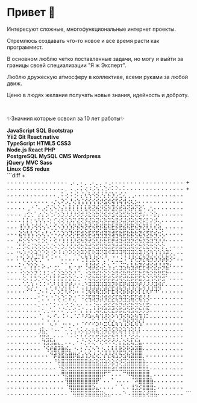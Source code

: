 <h1>Привет 👋</h1>
<p>Интересуют сложные, многофункциональные интернет проекты.</p>
<p>Стремлюсь создавать что-то новое и все время расти как программист.</p>
<p>В основном люблю четко поставленные задачи, но могу и выйти за границы своей специализации "Я ж Эксперт".</p>
<p>Люблю дружескую атмосферу в коллективе, всеми руками за любой движ.</p>
<p>Ценю в людях желание получать новые знания, идейность и доброту.</p>
<br />
<p>✨Значния которые освоил за 10 лет работы✨</p>
<b>JavaScript</b>
<b>SQL</b>
<b>Bootstrap</b>
<br />
<b>Yii2</b>
<b>Git</b>
<b>React native</b>
<br />
<b>TypeScript</b>
<b>HTML5</b>
<b>CSS3</b>
<br />
<b>Node.js</b>
<b>React</b>
<b>PHP</b>
<br />
<b>PostgreSQL</b>
<b>MySQL</b>
<b>CMS Wordpress</b>
<br />
<b>jQuery</b>
<b>MVC</b>
<b>Sass</b>
<br />
<b>Linux</b>
<b>CSS</b>
<b>redux</b>
<br />
```diff
+ ⠄⠄⠄⠄⠄⠄⠄⠄⠄⠄⠄⠄⠄⠄⠄⠄⢀⠄⡀⠄⡀⢀⠄⡀⡀⠠⢀⠄⠄⠄⠄⠄⠄⠄⠄⠄⠄⠄⠄⠄⠄⠄⠄⠄⠄⠄
+ ⠄⠄⠄⠄⠄⠄⠄⠄⠄⠄⠄⠄⠄⠄⠄⡀⠠⢀⠄⡅⢔⠰⡨⢢⢡⢑⠔⠅⠕⠄⠅⠄⠄⠄⠄⠄⠄⠄⠄⠄⠄⠄⠄⠄⠄⠄
+ ⠄⠄⠄⠄⠄⠄⠄⠄⠄⠄⠄⠄⠄⡀⠅⢔⠨⢐⠅⡌⢆⢣⠪⡪⡘⡌⡮⡱⡡⣊⢌⢀⢀⠄⠄⠄⠄⠄⠄⠄⠄⠄⠄⠄⠄⠄
⠄⠄⠄⠄⠄⠄⠄⠄⠄⠄⠄⠠⡐⢄⠕⡡⡘⢔⢱⢨⢪⢪⢪⢪⡺⣪⢞⢮⢫⢮⢺⢔⢆⡢⠄⠄⠄⠄⠄⠄⠄⠄⠄⠄⠄⠄
⠄⠄⠄⠄⠄⢀⠐⠈⠄⡠⡊⢌⠢⡑⡌⡆⡇⡇⡇⡇⣇⢗⣝⢮⡺⣪⡳⣹⡪⣞⢵⢝⡵⡝⣕⠡⢀⢂⠄⠄⠄⠄⠄⠄⠄⠄
⠄⠄⠄⠄⢠⢊⢂⠁⡔⡌⡢⢑⠌⡢⡱⡸⡸⡸⡪⡺⡸⣕⢵⡳⣝⢮⡺⣪⢞⣵⣫⡳⣕⢯⡺⡬⠄⠕⡕⡄⠄⠄⠄⠄⠄⠄
⠄⠄⠄⠄⡇⡇⡂⢢⢣⢣⠨⡂⡊⢔⢕⢱⡱⡝⣜⢝⡺⣜⡵⣝⢮⡳⡽⣵⣻⡺⣼⡺⡵⣳⢝⡮⡃⡕⡺⢄⠄⠄⠄⠄⠄⠄
⠄⠄⠄⢸⡱⡱⡨⢪⢪⢢⠡⢂⢊⠢⡱⡱⡱⡝⡮⡳⣝⢞⢮⢗⡯⣯⢯⣗⡯⣟⣮⢯⣟⢮⡳⣝⢇⢇⢎⢵⡀⠄⠄⠄⠄⠄
⠄⠄⠄⣕⢵⢣⢣⢑⢅⢆⢃⠢⠡⡡⡱⡱⡹⡪⡯⣺⢕⡯⣫⢯⢾⢽⢽⣺⢯⣗⡯⣗⣗⢗⣝⢮⡫⣏⢮⢒⢅⠄⠄⠄⠄⠄
⠄⠄⢀⠮⡪⢪⠪⠢⡃⡪⡂⠅⢕⠰⢱⢸⢸⡱⣝⢮⡳⡽⣪⢏⡯⡯⣟⡾⣽⣺⢽⣳⡳⣝⢮⡳⣫⣳⢳⡱⡱⠄⠄⠄⠄⠄
⠄⠄⢀⡃⡫⢔⢨⢕⢕⢔⢌⢌⠢⡑⡱⡘⢜⢜⢮⡳⣝⣞⢵⣫⢿⢽⣺⡽⡾⣾⢽⣳⢯⢮⡳⣝⣕⢗⢵⡑⡕⡀⠄⠄⠄⠄
⠄⠄⠐⠢⡱⡐⢕⢵⣑⡑⢕⢐⠕⠸⠰⡑⠕⢕⢕⠽⡕⣏⢗⢽⢝⢽⠺⠽⠽⢽⢻⢽⢽⢵⢽⡸⣪⢳⢱⢱⡱⡽⡡⡀⠄⠄
⠄⠄⠨⠈⢆⢊⢎⢖⢂⠃⠡⠐⠈⠈⠄⠄⠄⠄⠄⢑⢹⢘⣜⢕⠑⡈⠄⡈⣈⣐⠨⠘⡜⢕⡳⣝⢮⡳⡱⡱⡵⡯⡪⠂⠄⠄
⠄⠄⠄⠅⢂⠑⡕⡕⠄⡢⢀⠄⠠⠄⠁⠁⡌⠠⢠⠄⠸⣸⣺⡪⣐⠅⢢⢈⠄⢬⢍⣆⢧⣳⡽⡮⣺⡪⡺⣘⢼⣝⠆⠄⠄⠄
⠄⠄⠄⠨⡢⡢⡣⡳⢑⢰⢐⠠⡊⡪⣢⡣⡪⡰⠑⡀⠨⣪⢷⣝⡮⡫⡪⣪⢾⢝⣯⢾⣝⣗⡯⣟⢮⡪⡯⡷⣗⡯⠄⠄⠄⠄
⠄⠄⠄⠄⢕⠄⡇⡣⡑⠔⢅⠇⡇⡏⡖⡕⡕⣌⢂⠂⠌⢮⢷⡳⡯⡯⡾⡵⣫⢯⢞⣗⡷⡯⣯⡳⣱⢱⢝⡽⣺⠁⠄⠄⠄⠄
⠄⠄⠄⠄⠡⡡⢱⢐⠨⠨⠐⡡⢃⢇⢇⡏⡞⡔⡐⠠⢑⢽⢽⢽⢽⢽⢽⣝⢗⡯⣟⢾⢽⢝⡞⣜⢜⢜⣽⣺⠎⠄⠄⠄⠄⠄
⠄⠄⠄⠄⠄⠊⠃⠂⡐⠄⠅⡐⡈⡢⡃⢇⠕⡢⠄⠨⢘⢮⢯⢯⣳⡫⡗⣗⢽⢝⡮⡯⡮⡣⡏⣎⢎⠞⠺⠊⠄⠄⠄⠄⠄⠄
⠄⠄⠄⠄⠄⠄⠄⠄⠂⡁⢂⠐⡈⡢⢑⠅⡕⡐⠈⠨⡨⢯⣻⢽⣺⢺⡺⡪⣏⢷⢽⢕⣯⡫⣞⢜⢜⠄⠄⠄⠄⠄⠄⠄⠄⠄
⠄⠄⠄⠄⠄⠄⠄⠄⡁⠄⠄⠂⡂⠌⠄⢕⢐⠌⢄⠄⠨⠨⢘⢥⢅⡵⣝⣝⢮⡳⡽⣝⡮⣺⢪⢎⣗⠄⠄⠄⠄⠄⠄⠄⠄⠄
⠄⠄⠄⠄⠄⠄⠄⠄⠄⢂⢀⠡⠄⠌⠌⢂⢂⠪⠐⡌⢰⢰⢘⢼⢝⣞⢞⣞⡵⡯⣞⢵⣫⢮⡳⡣⡳⠄⠄⠄⠄⠄⠄⠄⠄⠄
⠄⠄⠄⠄⠄⠄⠄⠄⠈⡀⠐⠄⠊⠄⠨⠐⠠⠈⠌⠘⠜⠵⡢⢳⢹⢜⢕⠕⠱⡹⡪⡳⣕⣳⢹⡸⠅⠄⠄⠄⠄⠄⠄⠄⠄⠄
⠄⠄⠄⠄⠄⠄⠄⠄⠄⠄⠈⢄⠡⠁⠠⠄⠄⡀⠄⠐⠔⠔⠔⡢⠦⣒⢎⣎⢦⢢⢩⡫⣎⢮⢣⠃⠄⠄⠄⠄⠄⠄⠄⠄⠄⠄
⠄⠄⠄⠄⠄⠄⠄⠄⢰⣇⠄⠐⠠⠄⠁⠄⠡⢀⢂⢅⢔⢄⣆⣆⢕⢵⡹⣪⡳⣕⢵⢱⢕⢇⡇⠄⠄⠄⠄⠄⠄⠄⠄⠄⠄⠄
⠄⠄⠄⠄⠄⠄⠄⠄⠱⡿⣵⣀⠄⠄⠄⠈⠨⠨⡂⢇⢎⢕⢎⢞⡽⡵⣝⢮⢺⢸⠸⡘⣜⢼⠄⠄⠄⠄⠄⠄⠄⠄⠄⠄⠄⠄
⠄⠄⠄⠄⠄⠄⠄⠄⠄⢹⣺⣳⣧⣄⡀⠄⠄⡀⠂⠌⡂⠕⢌⠊⢎⠪⠪⠪⡊⡆⣕⣕⢧⣓⣧⠄⠄⠄⠄⠄⠄⠄⠄⠄⠄⠄
⠄⠄⠄⠄⠄⠄⠄⠄⠄⠈⢪⢞⣾⡽⣷⣮⡄⠐⠄⡂⠌⢌⠢⢑⢐⢄⢅⢇⢇⣗⣕⢗⡵⣽⣿⠄⠄⠄⠄⠄⠄⠄⠄⠄⠄⠄
⠄⠄⠄⠄⠄⠄⠄⠄⠄⠄⠄⠙⡾⣽⣯⣷⣿⡿⣮⣰⢱⡱⣜⢔⡑⡜⣜⢮⣣⡳⣪⢷⣽⣿⣿⡀⠄⠄⠄⠄⠄⠄⠄⠄⠄⠄
⠄⠄⠄⠄⠄⠄⠄⠄⠄⠄⠄⠄⠘⡷⣿⣽⣿⣿⣿⣿⣿⣾⣮⣗⣽⢵⢕⣕⢮⡺⢝⣵⣿⣿⣿⣷⠄⠄⠄⠄⠄⠄⠄⠄⠄⠄
⠄⠄⠄⠄⠄⠄⠄⠄⠄⠄⠄⠄⠄⠘⣯⡿⣿⣿⣿⣿⣿⣿⣿⣿⣿⣿⣷⣵⣏⣾⣿⣿⣿⣿⣿⣿⣇⠄⠄⠄⠄⠄⠄⠄⠄⠄
⠄⠄⠄⠄⠄⠄⠄⠄⠄⠄⠄⠄⠄⠄⠻⣟⣿⣿⣿⣿⣿⣿⣿⣿⣿⠏⠉⠄⠄⠄⠉⠻⢿⣿⣿⣿⣿⡀⠄⠄⠄⠄⠄⠄⠄⠄
⠄⠄⠄⠄⠄⠄⠄⠄⠄⠄⠄⠄⠄⠄⠄⢻⣿⣿⣿⣿⣿⣿⣿⡟⠁⠄⠄⠁⠠⠄⠄⠄⠈⠽⣿⣿⣿⣷⠄⠄⠄⠄⠄⠄⠄⠄
⠄⠄⠄⠄⠄⠄⠄⠄⠄⠄⠄⠄⠄⠄⠄⠈⢿⣿⣿⣿⣿⣿⡵⣄⠄⠄⠄⠄⠁⠈⠄⠄⢸⣹⡪⣿⣿⣿⡂⠄⠄⠄⠄⠄⠄⠄
⠄⠄⠄⠄⠄⠄⠄⠄⠄⠄⠄⠄⠄⠄⠄⠄⠈⢿⣿⣿⣻⣿⣿⣯⣿⣢⣄⠄⠄⠄⠑⠠⢸⣿⣿⣮⢞⣿⣧⠄⠄⠄⠄⠄⠄⠄
```
